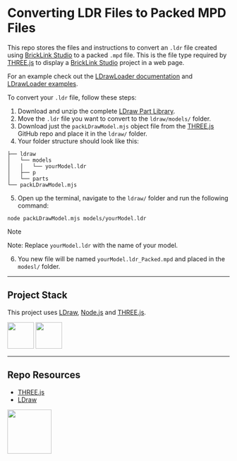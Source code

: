 # Converting LDR Files to Packed MPD Files

This repo stores the files and instructions to convert an `.ldr` file created using [BrickLink Studio](https://www.bricklink.com/v3/studio/download.page) to a packed `.mpd` file. This is the file type required by [THREE.js](https://threejs.org/) to display a [BrickLink Studio](https://www.bricklink.com/v3/studio/download.page) project in a web page.

For an example check out the [LDrawLoader documentation](https://threejs.org/docs/#examples/en/loaders/LDrawLoader) and [LDrawLoader examples](https://threejs.org/examples/#webgl_loader_ldraw). 

To convert your `.ldr` file, follow these steps:

1. Download and unzip the complete [LDraw Part Library](https://library.ldraw.org/updates?latest).
2. Move the `.ldr` file you want to convert to the `ldraw/models/` folder.
3. Download just the `packLDrawModel.mjs` object file from the [THREE.js](https://github.com/mrdoob/three.js/blob/master/utils/packLDrawModel.mjs) GitHub repo and place it in the `ldraw/` folder.
4. Your folder structure should look like this: 

  ```
  ├── ldraw
  │   └── models
  │   │   └── yourModel.ldr
  │   ├── p
  │   └── parts
  └── packLDrawModel.mjs
  ```

5. Open up the terminal, navigate to the `ldraw/` folder and run the following command:

  ```
  node packLDrawModel.mjs models/yourModel.ldr
  ```

  > [!NOTE]
  > Note: Replace `yourModel.ldr` with the name of your model.

6. You new file will be named `yourModel.ldr_Packed.mpd` and placed in the `modesl/` folder.

---

## Project Stack

This project uses [LDraw](https://ldraw.org/), [Node.js](https://nodejs.org/en) and [THREE.js](https://threejs.org/).

<img src="https://console.codeadam.ca/api/image/nodejs" width="60"> <img src="https://console.codeadam.ca/api/image/threejs" width="60">

---

## Repo Resources

* [THREE.js]([https://www.brickmmo.com/](https://threejs.org/))
* [LDraw](https://ldraw.org/)

<a href="https://codeadam.ca">
<img src="https://codeadam.ca/images/code-block.png" width="100">
</a>
